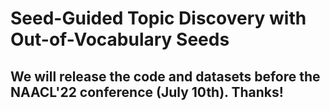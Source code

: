 # Seed-Guided Topic Discovery with Out-of-Vocabulary Seeds

## We will release the code and datasets before the NAACL'22 conference (July 10th). Thanks!
